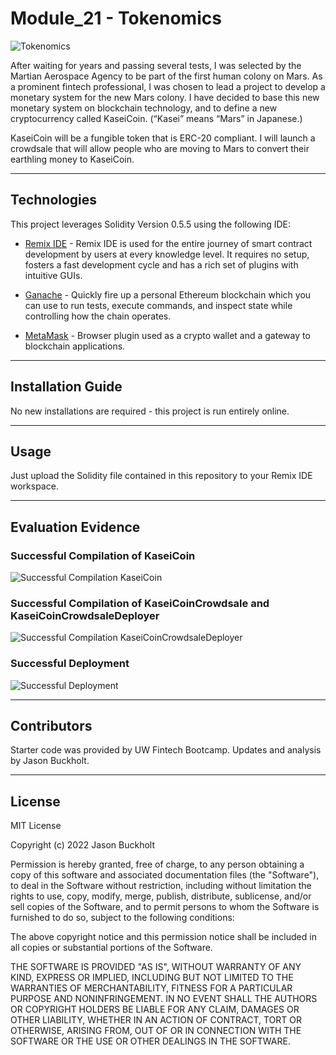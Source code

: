 # Module_21 - Tokenomics

![Tokenomics](21-4-application-image.png)

After waiting for years and passing several tests, I was selected by the Martian Aerospace Agency to be part of the first human colony on Mars. As a prominent fintech professional, I was chosen to lead a project to develop a monetary system for the new Mars colony. I have decided to base this new monetary system on blockchain technology, and to define a new cryptocurrency called KaseiCoin. (“Kasei” means “Mars” in Japanese.)

KaseiCoin will be a fungible token that is ERC-20 compliant. I will launch a crowdsale that will allow people who are moving to Mars to convert their earthling money to KaseiCoin.

---

## Technologies

This project leverages Solidity Version 0.5.5 using the following IDE:

* [Remix IDE](https://remix.ethereum.org/) - Remix IDE is used for the entire journey of smart contract development by users at every knowledge level. It requires no setup, fosters a fast development cycle and has a rich set of plugins with intuitive GUIs.

* [Ganache](https://www.trufflesuite.com/ganache) - Quickly fire up a personal Ethereum blockchain which you can use to run tests, execute commands, and inspect state while controlling how the chain operates.

* [MetaMask](https://metamask.io/) - Browser plugin used as a crypto wallet and a gateway to blockchain applications.

---

## Installation Guide

No new installations are required - this project is run entirely online.  

---

## Usage

Just upload the Solidity file contained in this repository to your Remix IDE workspace.

---

## Evaluation Evidence

### Successful Compilation of KaseiCoin

![Successful Compilation KaseiCoin](Images/KaseiCoinTokenCompiled.png)

### Successful Compilation of KaseiCoinCrowdsale and KaseiCoinCrowdsaleDeployer

![Successful Compilation KaseiCoinCrowdsaleDeployer](Images/KaseiCoinCrowdsaleDeployerCompiled.png)

### Successful Deployment

![Successful Deployment](Execution_Results/successful_deployment.png)

---

## Contributors

Starter code was provided by UW Fintech Bootcamp.  Updates and analysis by Jason Buckholt.  

---

## License

MIT License

Copyright (c) 2022 Jason Buckholt

Permission is hereby granted, free of charge, to any person obtaining a copy of this software and associated documentation files (the "Software"), to deal in the Software without restriction, including without limitation the rights to use, copy, modify, merge, publish, distribute, sublicense, and/or sell copies of the Software, and to permit persons to whom the Software is furnished to do so, subject to the following conditions:

The above copyright notice and this permission notice shall be included in all copies or substantial portions of the Software.

THE SOFTWARE IS PROVIDED "AS IS", WITHOUT WARRANTY OF ANY KIND, EXPRESS OR IMPLIED, INCLUDING BUT NOT LIMITED TO THE WARRANTIES OF MERCHANTABILITY, FITNESS FOR A PARTICULAR PURPOSE AND NONINFRINGEMENT. IN NO EVENT SHALL THE AUTHORS OR COPYRIGHT HOLDERS BE LIABLE FOR ANY CLAIM, DAMAGES OR OTHER LIABILITY, WHETHER IN AN ACTION OF CONTRACT, TORT OR OTHERWISE, ARISING FROM, OUT OF OR IN CONNECTION WITH THE SOFTWARE OR THE USE OR OTHER DEALINGS IN THE SOFTWARE.